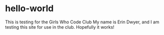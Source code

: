 # hello-world
This is testing for the Girls Who Code Club
My name is Erin Dwyer, and I am testing this site for use in the club.
Hopefully it works!
